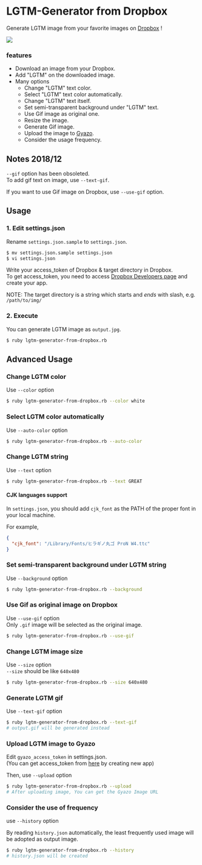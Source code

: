 # LGTM-Generator from Dropbox

Generate LGTM image from your favorite images on [Dropbox](http://dropbox.com) !

![](https://i.gyazo.com/58fbbbee8fcc98944aa66d084054b16b.gif)

### features

+ Download an image from your Dropbox.
+ Add "LGTM" on the downloaded image.
+ Many options
  + Change "LGTM" text color.
  + Select "LGTM" text color automatically.
  + Change "LGTM" text itself.
  + Set semi-transparent background under "LGTM" text.
  + Use Gif image as original one.
  + Resize the image.
  + Generate Gif image.
  + Upload the image to [Gyazo](https://gyazo.com).
  + Consider the usage frequency.

## Notes 2018/12

`--gif` option has been obsoleted.  
To add gif text on image, use `--text-gif`.

If you want to use Gif image on Dropbox, use `--use-gif` option.

## Usage

### 1. Edit settings.json

Rename `settings.json.sample` to `settings.json`.

```sh
$ mv settings.json.sample settings.json
$ vi settings.json
```

Write your access_token of Dropbox & target directory in Dropbox.  
To get access_token, you need to access [Dropbox Developers page](https://www.dropbox.com/developers) and create your app.

NOTE: The target directory is a string which starts and _ends_ with slash, e.g. `/path/to/img/`

### 2. Execute

You can generate LGTM image as `output.jpg`.

```sh
$ ruby lgtm-generator-from-dropbox.rb
```

## Advanced Usage

### Change LGTM color

Use `--color` option

```sh
$ ruby lgtm-generator-from-dropbox.rb --color white
```

### Select LGTM color automatically

Use `--auto-color` option

```sh
$ ruby lgtm-generator-from-dropbox.rb --auto-color
```

### Change LGTM string

Use `--text` option

```sh
$ ruby lgtm-generator-from-dropbox.rb --text GREAT
```

#### CJK languages support

In `settings.json`, you should add `cjk_font` as the PATH of the proper font in your local machine.

For example, 

```json
{
  "cjk_font": "/Library/Fonts/ヒラギノ丸ゴ ProN W4.ttc"
}
```

### Set semi-transparent background under LGTM string

Use `--background` option

```sh
$ ruby lgtm-generator-from-dropbox.rb --background
```

### Use Gif as original image on Dropbox

Use `--use-gif` option  
Only `.gif` image will be selected as the original image.

```sh
$ ruby lgtm-generator-from-dropbox.rb --use-gif
```

### Change LGTM image size

Use `--size` option  
`--size` should be like `640x480`

```sh
$ ruby lgtm-generator-from-dropbox.rb --size 640x480
```

### Generate LGTM gif

Use `--text-gif` option

```sh
$ ruby lgtm-generator-from-dropbox.rb --text-gif
# output.gif will be generated instead
```

### Upload LGTM image to Gyazo

Edit `gyazo_access_token` in settings.json.  
(You can get access_token from [here](https://gyazo.com/oauth/applications) by creating new app)

Then, use `--upload` option

```sh
$ ruby lgtm-generator-from-dropbox.rb --upload
# After uploading image, You can get the Gyazo Image URL
```

### Consider the use of frequency

use `--history` option

By reading `history.json` automatically, the least frequently used image will be adopted as output image.

```sh
$ ruby lgtm-generator-from-dropbox.rb --history
# history.json will be created
```
